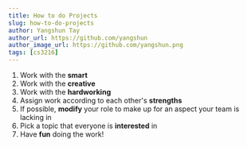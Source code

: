 ```yaml
---
title: How to do Projects
slug: how-to-do-projects
author: Yangshun Tay
author_url: https://github.com/yangshun
author_image_url: https://github.com/yangshun.png
tags: [cs3216]
---
```


1. Work with the **smart**
2. Work with the **creative**
3. Work with the **hardworking**
4. Assign work according to each other's **strengths**
5. If possible, **modify** your role to make up for an aspect your team is lacking in
6. Pick a topic that everyone is **interested** in
7. Have **fun** doing the work!
